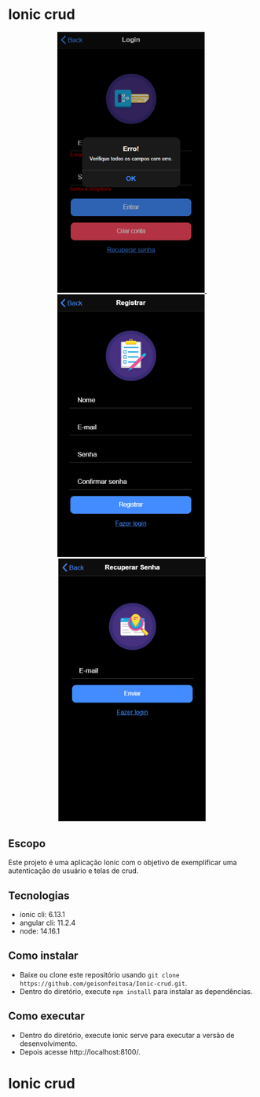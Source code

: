 # Ionic crud

<p align="center">
  <a href="#">
    <img width="300" src="./src/assets/images/print1.png">&nbsp;
	<img width="300" src="./src/assets/images/print2.png">&nbsp;
	<img width="300" src="./src/assets/images/print3.png">
  </a>
</p>

## Escopo

Este projeto é uma aplicação Ionic com o objetivo de exemplificar uma autenticação de usuário e telas de crud.

## Tecnologias

- ionic cli: 6.13.1
- angular cli: 11.2.4
- node: 14.16.1

## Como instalar

- Baixe ou clone este repositório usando `git clone https://github.com/geisonfeitosa/Ionic-crud.git`.
- Dentro do diretório, execute `npm install` para instalar as dependências.

## Como executar

- Dentro do diretório, execute ionic serve para executar a versão de desenvolvimento.
- Depois acesse http://localhost:8100/.

# Ionic crud